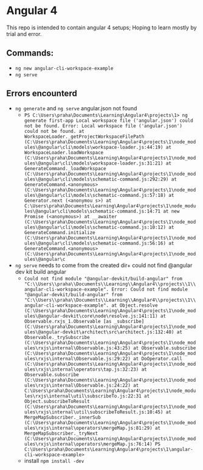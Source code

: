 # Angular 4

This repo is intended to contain angular 4 setups;
Hoping to learn mostly by trial and error.

## Commands:
- `ng new angular-cli-workspace-example`
- `ng serve`


## Errors encounterd
- `ng generate` and `ng serve` angular.json not found
  - `PS C:\Users\praha\Documents\Learning\Angular4\projects\1> ng generate first-app
      Local workspace file ('angular.json') could not be found.
      Error: Local workspace file ('angular.json') could not be found.
      at WorkspaceLoader._getProjectWorkspaceFilePath (C:\Users\praha\Documents\Learning\Angular4\projects\1\node_modules\@angular\cli\models\workspace-loader.js:44:19)
      at WorkspaceLoader.loadWorkspace (C:\Users\praha\Documents\Learning\Angular4\projects\1\node_modules\@angular\cli\models\workspace-loader.js:31:21)
      at GenerateCommand._loadWorkspace (C:\Users\praha\Documents\Learning\Angular4\projects\1\node_modules\@angular\cli\models\schematic-command.js:292:29)
      at GenerateCommand.<anonymous> (C:\Users\praha\Documents\Learning\Angular4\projects\1\node_modules\@angular\cli\models\schematic-command.js:57:18)
      at Generator.next (<anonymou
      s>)
      at C:\Users\praha\Documents\Learning\Angular4\projects\1\node_modules\@angular\cli\models\schematic-command.js:14:71
      at new Promise (<anonymous>)
      at __awaiter (C:\Users\praha\Documents\Learning\Angular4\projects\1\node_modules\@angular\cli\models\schematic-command.js:10:12)
      at GenerateCommand.initialize (C:\Users\praha\Documents\Learning\Angular4\projects\1\node_modules\@angular\cli\models\schematic-command.js:56:16)
      at GenerateCommand.<anonymous> (C:\Users\praha\Documents\Learning\Angular4\projects\1\node_modules\@angular\c`
- `ng serve` needs to come from the created dir+ could not find @angular dev kit build angular
  -    `Could not find module "@angular-devkit/build-angular" from "C:\\Users\\praha\\Documents\\Learning\\Angular4\\projects\\1\\angular-cli-workspace-example".
        Error: Could not find module "@angular-devkit/build-angular" from "C:\\Users\\praha\\Documents\\Learning\\Angular4\\projects\\1\\angular-cli-workspace-example".
        at Object.resolve (C:\Users\praha\Documents\Learning\Angular4\projects\1\node_modules\@angular-devkit\core\node\resolve.js:141:11)
        at Observable.rxjs_1.Observable [as _subscribe] (C:\Users\praha\Documents\Learning\Angular4\projects\1\node_modules\@angular-devkit\architect\src\architect.js:132:40)
        at Observable._trySubscribe (C:\Users\praha\Documents\Learning\Angular4\projects\1\node_modules\rxjs\internal\Observable.js:43:25)
        at Observable.subscribe (C:\Users\praha\Documents\Learning\Angular4\projects\1\node_modules\rxjs\internal\Observable.js:29:22)
        at DoOperator.call (C:\Users\praha\Documents\Learning\Angular4\projects\1\node_modules\rxjs\internal\operators\tap.js:32:23)
        at Observable.subscribe (C:\Users\praha\Documents\Learning\Angular4\projects\1\node_modules\rxjs\internal\Observable.js:24:22)
        at C:\Users\praha\Documents\Learning\Angular4\projects\1\node_modules\rxjs\internal\util\subscribeTo.js:22:31
        at Object.subscribeToResult (C:\Users\praha\Documents\Learning\Angular4\projects\1\node_modules\rxjs\internal\util\subscribeToResult.js:10:45)
        at MergeMapSubscriber._innerSub (C:\Users\praha\Documents\Learning\Angular4\projects\1\node_modules\rxjs\internal\operators\mergeMap.js:81:29)
        at MergeMapSubscriber._tryNext (C:\Users\praha\Documents\Learning\Angular4\projects\1\node_modules\rxjs\internal\operators\mergeMap.js:76:14)
    PS C:\Users\praha\Documents\Learning\Angular4\projects\1\angular-cli-workspace-example>`
  - install `npm install -dev`
